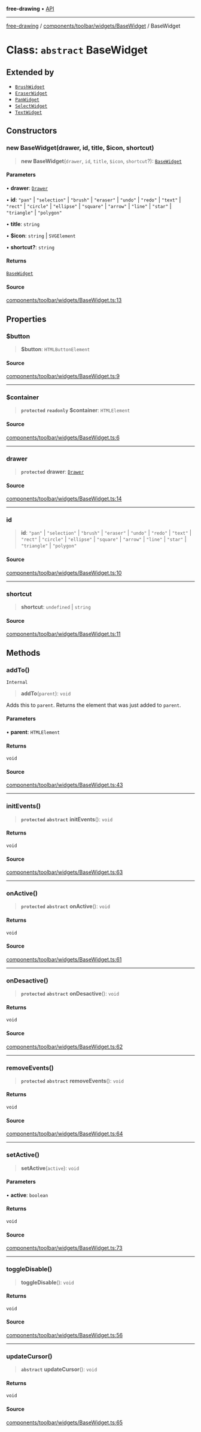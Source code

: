 **free-drawing** • [API](../../../../../README.md)

***

[free-drawing](../../../../../README.md) / [components/toolbar/widgets/BaseWidget](../README.md) / BaseWidget

# Class: `abstract` BaseWidget

## Extended by

- [`BrushWidget`](../../Brush/Brush/classes/BrushWidget.md)
- [`EraserWidget`](../../Eraser/Eraser/classes/EraserWidget.md)
- [`PanWidget`](../../Pan/Pan/classes/PanWidget.md)
- [`SelectWidget`](../../Select/Select/classes/SelectWidget.md)
- [`TextWidget`](../../Text/Text/classes/TextWidget.md)

## Constructors

### new BaseWidget(drawer, id, title, $icon, shortcut)

> **new BaseWidget**(`drawer`, `id`, `title`, `$icon`, `shortcut`?): [`BaseWidget`](BaseWidget.md)

#### Parameters

• **drawer**: [`Drawer`](../../../../../Drawer/classes/Drawer.md)

• **id**: `"pan"` \| `"selection"` \| `"brush"` \| `"eraser"` \| `"undo"` \| `"redo"` \| `"text"` \| `"rect"` \| `"circle"` \| `"ellipse"` \| `"square"` \| `"arrow"` \| `"line"` \| `"star"` \| `"triangle"` \| `"polygon"`

• **title**: `string`

• **$icon**: `string` \| `SVGElement`

• **shortcut?**: `string`

#### Returns

[`BaseWidget`](BaseWidget.md)

#### Source

[components/toolbar/widgets/BaseWidget.ts:13](https://github.com/fabienwnklr/free-drawing/blob/master/src/components/toolbar/widgets/BaseWidget.ts#L13)

## Properties

### $button

> **$button**: `HTMLButtonElement`

#### Source

[components/toolbar/widgets/BaseWidget.ts:9](https://github.com/fabienwnklr/free-drawing/blob/master/src/components/toolbar/widgets/BaseWidget.ts#L9)

***

### $container

> **`protected`** **`readonly`** **$container**: `HTMLElement`

#### Source

[components/toolbar/widgets/BaseWidget.ts:6](https://github.com/fabienwnklr/free-drawing/blob/master/src/components/toolbar/widgets/BaseWidget.ts#L6)

***

### drawer

> **`protected`** **drawer**: [`Drawer`](../../../../../Drawer/classes/Drawer.md)

#### Source

[components/toolbar/widgets/BaseWidget.ts:14](https://github.com/fabienwnklr/free-drawing/blob/master/src/components/toolbar/widgets/BaseWidget.ts#L14)

***

### id

> **id**: `"pan"` \| `"selection"` \| `"brush"` \| `"eraser"` \| `"undo"` \| `"redo"` \| `"text"` \| `"rect"` \| `"circle"` \| `"ellipse"` \| `"square"` \| `"arrow"` \| `"line"` \| `"star"` \| `"triangle"` \| `"polygon"`

#### Source

[components/toolbar/widgets/BaseWidget.ts:10](https://github.com/fabienwnklr/free-drawing/blob/master/src/components/toolbar/widgets/BaseWidget.ts#L10)

***

### shortcut

> **shortcut**: `undefined` \| `string`

#### Source

[components/toolbar/widgets/BaseWidget.ts:11](https://github.com/fabienwnklr/free-drawing/blob/master/src/components/toolbar/widgets/BaseWidget.ts#L11)

## Methods

### addTo()

`Internal`

> **addTo**(`parent`): `void`

Adds this to `parent`.
Returns the element that was just added to `parent`.

#### Parameters

• **parent**: `HTMLElement`

#### Returns

`void`

#### Source

[components/toolbar/widgets/BaseWidget.ts:43](https://github.com/fabienwnklr/free-drawing/blob/master/src/components/toolbar/widgets/BaseWidget.ts#L43)

***

### initEvents()

> **`protected`** **`abstract`** **initEvents**(): `void`

#### Returns

`void`

#### Source

[components/toolbar/widgets/BaseWidget.ts:63](https://github.com/fabienwnklr/free-drawing/blob/master/src/components/toolbar/widgets/BaseWidget.ts#L63)

***

### onActive()

> **`protected`** **`abstract`** **onActive**(): `void`

#### Returns

`void`

#### Source

[components/toolbar/widgets/BaseWidget.ts:61](https://github.com/fabienwnklr/free-drawing/blob/master/src/components/toolbar/widgets/BaseWidget.ts#L61)

***

### onDesactive()

> **`protected`** **`abstract`** **onDesactive**(): `void`

#### Returns

`void`

#### Source

[components/toolbar/widgets/BaseWidget.ts:62](https://github.com/fabienwnklr/free-drawing/blob/master/src/components/toolbar/widgets/BaseWidget.ts#L62)

***

### removeEvents()

> **`protected`** **`abstract`** **removeEvents**(): `void`

#### Returns

`void`

#### Source

[components/toolbar/widgets/BaseWidget.ts:64](https://github.com/fabienwnklr/free-drawing/blob/master/src/components/toolbar/widgets/BaseWidget.ts#L64)

***

### setActive()

> **setActive**(`active`): `void`

#### Parameters

• **active**: `boolean`

#### Returns

`void`

#### Source

[components/toolbar/widgets/BaseWidget.ts:73](https://github.com/fabienwnklr/free-drawing/blob/master/src/components/toolbar/widgets/BaseWidget.ts#L73)

***

### toggleDisable()

> **toggleDisable**(): `void`

#### Returns

`void`

#### Source

[components/toolbar/widgets/BaseWidget.ts:56](https://github.com/fabienwnklr/free-drawing/blob/master/src/components/toolbar/widgets/BaseWidget.ts#L56)

***

### updateCursor()

> **`abstract`** **updateCursor**(): `void`

#### Returns

`void`

#### Source

[components/toolbar/widgets/BaseWidget.ts:65](https://github.com/fabienwnklr/free-drawing/blob/master/src/components/toolbar/widgets/BaseWidget.ts#L65)
